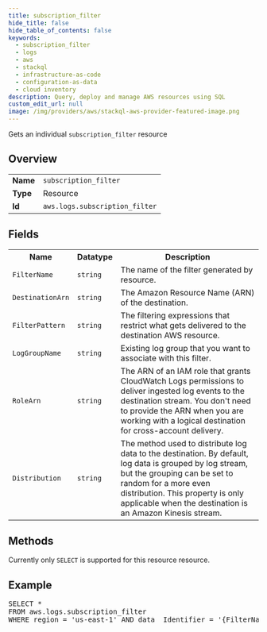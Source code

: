 ```yaml
---
title: subscription_filter
hide_title: false
hide_table_of_contents: false
keywords:
  - subscription_filter
  - logs
  - aws
  - stackql
  - infrastructure-as-code
  - configuration-as-data
  - cloud inventory
description: Query, deploy and manage AWS resources using SQL
custom_edit_url: null
image: /img/providers/aws/stackql-aws-provider-featured-image.png
---
```

Gets an individual <code>subscription_filter</code> resource

## Overview
<table><tbody>
<tr><td><b>Name</b></td><td><code>subscription_filter</code></td></tr>
<tr><td><b>Type</b></td><td>Resource</td></tr>
<tr><td><b>Id</b></td><td><code>aws.logs.subscription_filter</code></td></tr>
</tbody></table>

## Fields
<table><tbody>
<tr><th>Name</th><th>Datatype</th><th>Description</th></tr>
<tr><td><code>FilterName</code></td><td><code>string</code></td><td>The name of the filter generated by resource.</td></tr><tr><td><code>DestinationArn</code></td><td><code>string</code></td><td>The Amazon Resource Name (ARN) of the destination.</td></tr><tr><td><code>FilterPattern</code></td><td><code>string</code></td><td>The filtering expressions that restrict what gets delivered to the destination AWS resource.</td></tr><tr><td><code>LogGroupName</code></td><td><code>string</code></td><td>Existing log group that you want to associate with this filter.</td></tr><tr><td><code>RoleArn</code></td><td><code>string</code></td><td>The ARN of an IAM role that grants CloudWatch Logs permissions to deliver ingested log events to the destination stream. You don't need to provide the ARN when you are working with a logical destination for cross-account delivery.</td></tr><tr><td><code>Distribution</code></td><td><code>string</code></td><td>The method used to distribute log data to the destination. By default, log data is grouped by log stream, but the grouping can be set to random for a more even distribution. This property is only applicable when the destination is an Amazon Kinesis stream.</td></tr>
</tbody></table>

## Methods
Currently only <code>SELECT</code> is supported for this resource resource.

## Example
<pre>
SELECT * 
FROM aws.logs.subscription_filter
WHERE region = 'us-east-1' AND data__Identifier = '{FilterName}' AND data__Identifier = '{LogGroupName}'
</pre>
